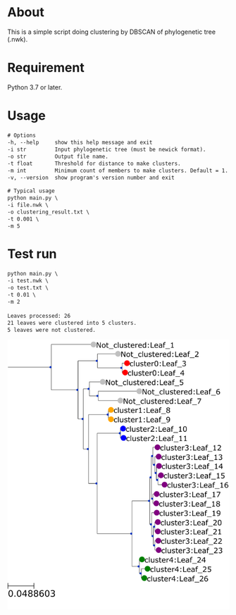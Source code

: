 # About
This is a simple script doing clustering by DBSCAN of phylogenetic tree (.nwk).

# Requirement
Python 3.7 or later.

# Usage
```
# Options
-h, --help     show this help message and exit
-i str         Input phylogenetic tree (must be newick format).
-o str         Output file name.
-t float       Threshold for distance to make clusters.
-m int         Minimum count of members to make clusters. Default = 1.
-v, --version  show program's version number and exit
```

```
# Typical usage
python main.py \
-i file.nwk \
-o clustering_result.txt \
-t 0.001 \
-m 5
```
# Test run
```
python main.py \
-i test.nwk \
-o test.txt \
-t 0.01 \
-m 2

Leaves processed: 26
21 leaves were clustered into 5 clusters.
5 leaves were not clustered.
```
![test_tree](https://github.com/shohei-kojima/phylo-dbscan/blob/main/test.png)
